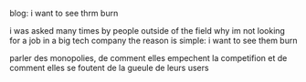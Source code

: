 
blog: i want to see thrm burn

i was asked many times by people outside of the field why im not looking for a job in  a big tech company
the reason is simple: i want to see them burn

parler des monopolies, de comment elles empechent la competifion et de comment elles se foutent de la gueule de leurs users
